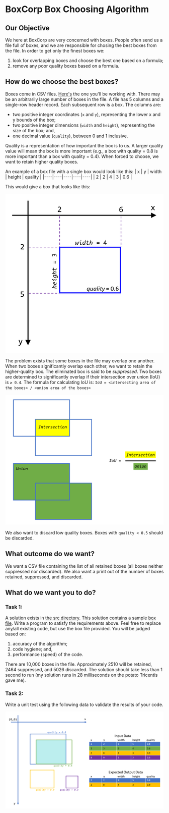 # BoxCorp Box Choosing Algorithm
## Our Objective
We here at BoxCorp are very concerned with boxes. People often send us a file full of boxes, and we are responsible for chosing the best boxes from the file. In order to get only the finest boxes we:
1. look for overlapping boxes and choose the best one based on a formula;
2. remove any poor quality boxes based on a formula.

## How do we choose the best boxes? 
Boxes come in CSV files. [Here's](./src/boxes.csv) the one you'll be working with. There may be an arbitrarily large number of boxes in the file. A file has 5 columns and a single-row header record. Each subsequent row is a box. The columns are:
* two positive integer coordinates (`x` and `y`), representing the lower x and y bounds of the box;
* two positive integer dimensions (`width` and `height`), representing the size of the box; and,
* one decimal value (`quality`), between 0 and 1 inclusive.

Quality is a representation of how important the box is to us. A larger quality value will mean the box is more important (e.g., a box with quality = 0.8 is more important than a box with quality = 0.4). When forced to choose, we want to retain higher quality boxes.

An example of a box file with a single box would look like this:
| x | y | width | height | quality |
|----|----|----|----|----|
| 2 | 2 | 4 | 3 | 0.6 |

This would give a box that looks like this:

<img src="./Images/BoxExample.png" width="600px"/>

The problem exists that some boxes in the file may overlap one another. When two boxes significantly overlap each other, we want to retain the higher-quality box. The eliminated box is said to be *suppressed*. Two boxes are determined to significantly overlap if their intersection over union (IoU) is `≥ 0.4`. The formula for calculating IoU is: `IoU = <intersecting area of the boxes> / <union area of the boxes>`

<img src="./Images/IoU.png" width="600px" />

We also want to discard low quality boxes. Boxes with `quality < 0.5` should be discarded.

## What outcome do we want?
We want a CSV file containing the list of all retained boxes (all boxes neither suppressed nor discarded). We also want a print out of the number of boxes retained, suppressed, and discarded.

## What do we want you to do?

### Task 1:
A solution exists in [the src directory](./src). This solution contains a sample [box file](./src/boxes.csv). Write a program to satisfy the requirements above. Feel free to replace any/all existing code, but use the box file provided. You will be judged based on:
1. accuracy of the algorithm;
2. code hygiene; and,
3. performance (speed) of the code.

There are 10,000 boxes in the file. Approximately 2510 will be retained, 2464 suppressed, and 5026 discarded. The solution should take less than 1 second to run (my solution runs in 28 milliseconds on the potato Tricentis gave me).

### Task 2:
Write a unit test using the following data to validate the results of your code.

<img src="./Images/AcceptanceCriteria.png" width="900px" />
